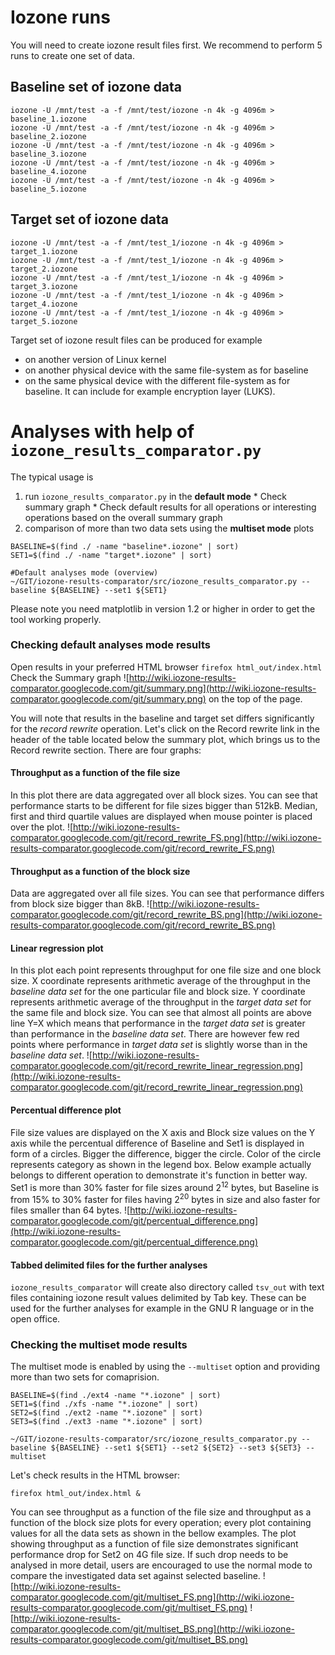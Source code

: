 # Iozone runs #

You will need to create iozone result files first. We recommend to perform 5 runs to create one set of data.

## Baseline set of iozone data ##
```
iozone -U /mnt/test -a -f /mnt/test/iozone -n 4k -g 4096m > baseline_1.iozone
iozone -U /mnt/test -a -f /mnt/test/iozone -n 4k -g 4096m > baseline_2.iozone
iozone -U /mnt/test -a -f /mnt/test/iozone -n 4k -g 4096m > baseline_3.iozone
iozone -U /mnt/test -a -f /mnt/test/iozone -n 4k -g 4096m > baseline_4.iozone
iozone -U /mnt/test -a -f /mnt/test/iozone -n 4k -g 4096m > baseline_5.iozone
```

## Target set of iozone data ##
```
iozone -U /mnt/test -a -f /mnt/test_1/iozone -n 4k -g 4096m > target_1.iozone
iozone -U /mnt/test -a -f /mnt/test_1/iozone -n 4k -g 4096m > target_2.iozone
iozone -U /mnt/test -a -f /mnt/test_1/iozone -n 4k -g 4096m > target_3.iozone
iozone -U /mnt/test -a -f /mnt/test_1/iozone -n 4k -g 4096m > target_4.iozone
iozone -U /mnt/test -a -f /mnt/test_1/iozone -n 4k -g 4096m > target_5.iozone
```

Target set of iozone result files can be produced for example
  * on another version of Linux kernel
  * on another physical device with the same file-system as for baseline
  * on the same physical device with the different file-system as for baseline. It can include for example encryption layer (LUKS).

# Analyses with help of `iozone_results_comparator.py` #

The typical usage is
  1. run `iozone_results_comparator.py` in the **default mode**
    * Check summary graph
    * Check default results for all operations or interesting operations based on the overall summary graph
  1. comparison of more than two data sets using the **multiset mode** plots


```
BASELINE=$(find ./ -name "baseline*.iozone" | sort)
SET1=$(find ./ -name "target*.iozone" | sort)

#Default analyses mode (overview)
~/GIT/iozone-results-comparator/src/iozone_results_comparator.py --baseline ${BASELINE} --set1 ${SET1} 
```

Please note you need matplotlib in version 1.2 or higher in order to get the tool working properly.

### Checking default analyses mode results ###
Open results in your preferred HTML browser `firefox html_out/index.html`
Check the Summary graph ![http://wiki.iozone-results-comparator.googlecode.com/git/summary.png](http://wiki.iozone-results-comparator.googlecode.com/git/summary.png) on the top of the page.

You will note that results in the baseline and target set differs significantly for the _record rewrite_ operation. Let's click on the  Record rewrite link in the header of the table located below the summary plot, which brings us to the Record rewrite section. There are four graphs:

#### Throughput as a function of the file size ####
In this plot there are data aggregated over all block sizes.  You can see that performance starts to be different for file sizes bigger than 512kB. Median, first and third quartile values are displayed when mouse pointer is placed over the plot.  ![http://wiki.iozone-results-comparator.googlecode.com/git/record_rewrite_FS.png](http://wiki.iozone-results-comparator.googlecode.com/git/record_rewrite_FS.png)

#### Throughput as a function of the block size ####
Data are aggregated over all file sizes. You can see that performance differs from block size bigger than 8kB. ![http://wiki.iozone-results-comparator.googlecode.com/git/record_rewrite_BS.png](http://wiki.iozone-results-comparator.googlecode.com/git/record_rewrite_BS.png)

#### Linear regression plot ####
In this plot each point represents throughput for one file size and one block size. X coordinate represents arithmetic average of the throughput in the _baseline data set_ for the one particular file and block size. Y coordinate represents arithmetic average of the throughput in the _target data set_ for the same file and block size. You can see that almost all points are above line Y=X which means that performance in the _target data set_ is greater than performance in the _baseline data set_. There are however few red points where performance in _target data set_ is slightly worse than in the _baseline data set_. ![http://wiki.iozone-results-comparator.googlecode.com/git/record_rewrite_linear_regression.png](http://wiki.iozone-results-comparator.googlecode.com/git/record_rewrite_linear_regression.png)

#### Percentual difference plot ####
File size values are displayed on the X axis and Block size values on the Y axis while the percentual difference of Baseline and Set1 is displayed in form of a circles. Bigger the difference, bigger the circle. Color of the circle represents category as shown in the legend box. Below example actually belongs to different operation to demonstrate it's function in better way. Set1 is more than 30% faster for file sizes around 2<sup>12</sup> bytes, but Baseline is from 15% to 30% faster for files having 2<sup>20</sup> bytes in size and also faster for files smaller than 64 bytes.
![http://wiki.iozone-results-comparator.googlecode.com/git/percentual_difference.png](http://wiki.iozone-results-comparator.googlecode.com/git/percentual_difference.png)

#### Tabbed delimited files for the further analyses ####
`iozone_results_comparator` will create also directory called `tsv_out` with text files containing iozone result values delimited by Tab key. These can be used for the further analyses for example in the GNU R language or in the open office.

### Checking the multiset mode results ###
The multiset mode is enabled by using the `--multiset` option and providing more than two sets for comaprision.
```
BASELINE=$(find ./ext4 -name "*.iozone" | sort)
SET1=$(find ./xfs -name "*.iozone" | sort)
SET2=$(find ./ext2 -name "*.iozone" | sort)
SET3=$(find ./ext3 -name "*.iozone" | sort)

~/GIT/iozone-results-comparator/src/iozone_results_comparator.py --baseline ${BASELINE} --set1 ${SET1} --set2 ${SET2} --set3 ${SET3} --multiset
```

Let's check results in the HTML browser:
```
firefox html_out/index.html &
```
You can see throughput as a function of the file size and throughput as a function of the block size plots for every operation; every plot containing values for all the data sets as shown in the bellow examples. The plot showing throughput as a function of file size demonstrates significant performance drop for Set2 on 4G file size. If such drop needs to be analysed in more detail, users are encouraged to use the normal mode to compare the investigated data set against selected baseline.
![http://wiki.iozone-results-comparator.googlecode.com/git/multiset_FS.png](http://wiki.iozone-results-comparator.googlecode.com/git/multiset_FS.png)
![http://wiki.iozone-results-comparator.googlecode.com/git/multiset_BS.png](http://wiki.iozone-results-comparator.googlecode.com/git/multiset_BS.png)
